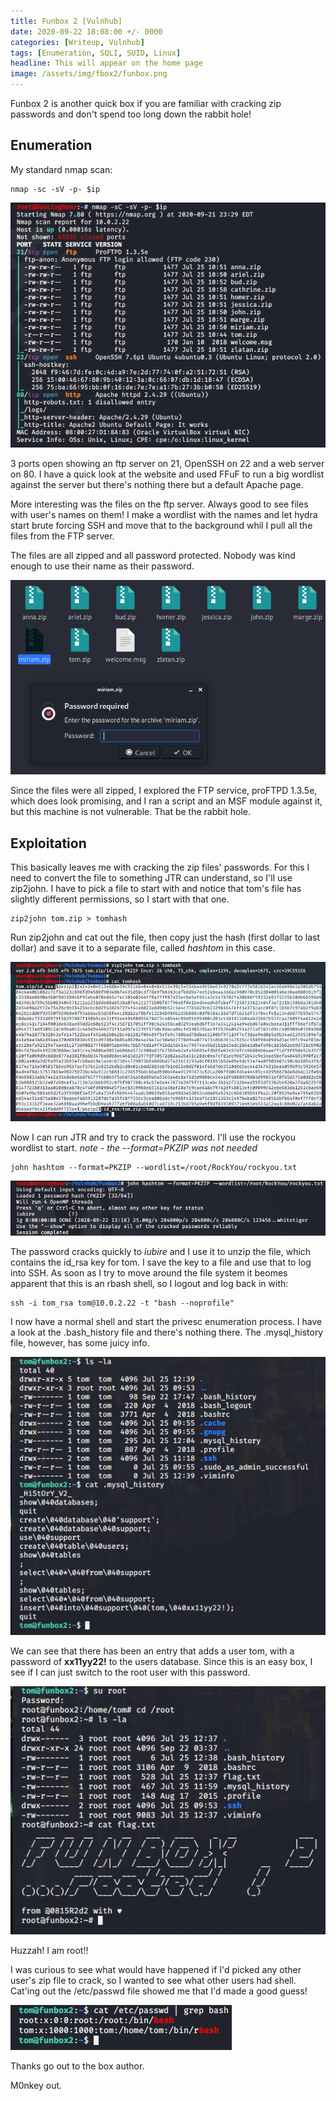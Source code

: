 ```yaml
---
title: Funbox 2 [Vulnhub] 
date: 2020-09-22 18:08:00 +/- 0000
categories: [Writeup, Vulnhub]
tags: [Enumeration, SQLI, SUID, Linux]
headline: This will appear on the home page
image: /assets/img/fbox2/funbox.png
---
```


Funbox 2 is another quick box if you are familiar with cracking zip passwords and don't spend too long down the rabbit hole!

## Enumeration

My standard nmap scan:
```shell
nmap -sc -sV -p- $ip
```

![nmap](/assets/img/fbox2/nmap.png)

3 ports open showing an ftp server on 21, OpenSSH on 22 and a web server on 80. I have a quick look at the website and used FFuF to run a big wordlist against the server but there's nothing there but a default Apache page.

More interesting was the files on the ftp server. Always good to see files with user's names on them! I make a wordlist with the names and let hydra start brute forcing SSH and move that to the background whil I pull all the files from the FTP server.

The files are all zipped and all password protected. Nobody was kind enough to use their name as their password.

![Files](/assets/img/fbox2/zips.png)

Since the files were all zipped, I explored the FTP service, proFTPD 1.3.5e, which does look promising, and I ran a script and an MSF module against it, but this machine is not vulnerable. That be the rabbit hole.

## Exploitation

This basically leaves me with cracking the zip files' passwords. For this I need to convert the file to something JTR can understand, so I'll use zip2john. I have to pick a file to start with and notice that tom's file has slightly different permissions, so I start with that one.

```shell
zip2john tom.zip > tomhash
```

Run zip2john and cat out the file, then copy just the hash (first dollar to last dollar) and save it to a separate file, called *hashtom* in this case.

![zip2john](/assets/img/fbox2/zip2john.png)

Now I can run JTR and try to crack the password. I'll use the rockyou wordlist to start. *note - the --format=PKZIP was not needed*
```shell
john hashtom --format=PKZIP --wordlist=/root/RockYou/rockyou.txt
```

![john](/assets/img/fbox2/john.png)

The password cracks quickly to *iubire* and I use it to unzip the file, which contains the id_rsa key for tom. I save the key to a file and use that to log into SSH. As soon as I try to move around the file system it beomes apparent that this is an rbash shell, so I logout and log back in with:
```shell
ssh -i tom_rsa tom@10.0.2.22 -t "bash --noprofile"
```

I now have a normal shell and start the privesc enumeration process. I have a look at the .bash_history file and there's nothing there. The .mysql_history file, however, has some juicy info.

![mysql](/assets/img/fbox2/ssh.png)

We can see that there has been an entry that adds a user tom, with a password of **xx11yy22!** to the users database. Since this is an easy box, I see if I can just switch to the root user with this password.

![root](/assets/img/fbox2/root.png)

Huzzah! I am root!!

I was curious to see what would have happened if I'd picked any other user's zip file to crack, so I wanted to see what other users had shell. Cat'ing out the /etc/passwd file showed me that I'd made a good guess!

![etc/passwd](/assets/img/fbox2/etc.png)

Thanks go out to the box author.

M0nkey out.